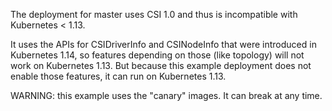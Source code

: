 The deployment for master uses CSI 1.0 and thus is incompatible with
Kubernetes < 1.13.

It uses the APIs for CSIDriverInfo and CSINodeInfo that were
introduced in Kubernetes 1.14, so features depending on those (like
topology) will not work on Kubernetes 1.13. But because this example
deployment does not enable those features, it can run on Kubernetes
1.13.

WARNING: this example uses the "canary" images. It can break at any
time.
